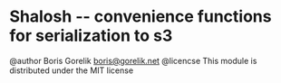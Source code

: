 # Shalosh -- convenience functions for serialization to s3

@author Boris Gorelik boris@gorelik.net
@licencse This module is distributed under the MIT license


